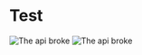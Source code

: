 # Test

![The api broke](http://localhost:5000/box/%27%27%27%0AThis%20is%20some%20generic%20python%20code%0Aencode%20it%20and%20throw%20it%20into%20the%20api%20to%20generate%20a%20prettier%20code%20snippet%0A%27%27%27%0Adef%20main%28token%29%3A%0A%20%20%20%20%23%20Init%20Spotipy%0A%20%20%20%20sp%20%3D%20spotipy.Spotify%28auth%3Dtoken%29%0A%0A%20%20%20%20%23%20Print%20intro%20and%20get%20title%0A%20%20%20%20title%20%3D%20intro%28%29%0A%0A%20%20%20%20%23%20Create%20playlist%20%0A%20%20%20%20playlist%20%3D%20Playlist%28sp%2C%20title%29%0A%20%20%20%20get_songs%28playlist%29%0A%0A%20%20%20%20%23%20Create%20the%20playlist%20on%20Spotify%0A%20%20%20%20playlist.create_playlist%28%29%0A%20%20%20%20print%28%22Done%22%29%0A)
![The api broke](http://localhost:5000/box/Zyrrus!)
